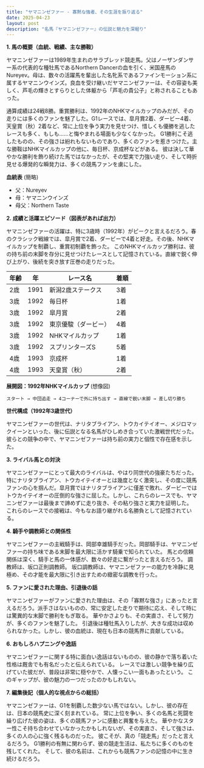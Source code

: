```yaml
---
title: "ヤマニンゼファー - 寡黙な強者、その生涯を振り返る"
date: 2025-04-23
layout: post
description: "名馬『ヤマニンゼファー』の伝説と魅力を深堀り"
---
```


**1. 馬の概要（血統、戦績、主な勝鞍）**

ヤマニンゼファーは1989年生まれのサラブレッド競走馬。父はノーザンダンサー系の代表的な種牡馬であるNorthern Dancerの血を引く、米国産馬のNureyev。母は、数々の活躍馬を輩出した名牝系であるファインモーション系に属するヤマニンウインズ。良血を受け継いだヤマニンゼファーは、その容姿も美しく、芦毛の輝きとすらりとした体躯から「芦毛の貴公子」と称されることもあった。

通算成績は24戦8勝。重賞勝利は、1992年のNHKマイルカップのみだが、その走りには多くのファンを魅了した。G1レースでは、皐月賞2着、ダービー4着、天皇賞（秋）2着など、常に上位を争う実力を見せつけ、惜しくも優勝を逃したレースも多く、もしも……と悔やまれる場面も少なくなかった。  G1勝利こそ逃したものの、その強さは紛れもないものであり、多くのファンを惹きつけた。主な勝鞍はNHKマイルカップの他に、毎日杯、京成杯などがある。  彼は決して華やかな勝利を飾り続けた馬ではなかったが、その堅実で力強い走り、そして時折見せる爆発的な瞬発力は、多くの競馬ファンを虜にした。

**血統表** (簡略)

* 父：Nureyev
* 母：ヤマニンウインズ
* 母父：Northern Taste


**2. 成績と活躍エピソード（図表があれば出力）**

ヤマニンゼファーの活躍は、特に3歳時（1992年）がピークと言えるだろう。春のクラシック戦線では、皐月賞で2着、ダービーで4着と好走。その後、NHKマイルカップを制覇し、重賞初制覇を飾った。  このNHKマイルカップ勝利は、彼の持ち前の末脚を存分に見せつけたレースとして記憶されている。直線で鋭く伸び上がり、後続を突き放す圧巻の走りだった。

| 年齢 | 年 | レース名           | 着順 |
|------|---|--------------------|-----|
| 2歳  | 1991 | 新潟2歳ステークス | 3着 |
| 3歳  | 1992 | 毎日杯             | 1着 |
| 3歳  | 1992 | 皐月賞             | 2着 |
| 3歳  | 1992 | 東京優駿（ダービー） | 4着 |
| 3歳  | 1992 | NHKマイルカップ     | 1着 |
| 3歳  | 1992 | スプリンターズS     | 5着 |
| 4歳  | 1993 | 京成杯             | 1着 |
| 4歳  | 1993 | 天皇賞（秋）       | 2着 |


**展開図：1992年NHKマイルカップ**  (想像図)

```
スタート → 中団追走 → 4コーナーで外に持ち出す → 直線で鋭い末脚 → 差し切り勝ち
```

**世代構成（1992年3歳世代）**

ヤマニンゼファーの世代は、ナリタブライアン、トウカイテイオー、メジロマックイーンといった、後に伝説となる名馬がひしめき合っていた激戦世代だった。彼らとの競争の中で、ヤマニンゼファーは持ち前の実力と個性で存在感を示した。


**3. ライバル馬との対決**

ヤマニンゼファーにとって最大のライバルは、やはり同世代の強豪たちだった。特にナリタブライアン、トウカイテイオーとは幾度となく激突し、その度に競馬ファンの心を掴んだ。皐月賞ではナリタブライアンに僅差で敗れ、ダービーではトウカイテイオーの圧倒的な強さに屈した。しかし、これらのレースでも、ヤマニンゼファーは最後まで諦めずに走り抜き、その粘り強さと実力を証明した。  これらのレースでの接戦は、今もなお語り継がれる名勝負として記憶されている。


**4. 騎手や調教師との関係性**

ヤマニンゼファーの主戦騎手は、岡部幸雄騎手だった。岡部騎手は、ヤマニンゼファーの持ち味である末脚を最大限に活かす騎乗で知られていた。  馬との信頼関係は深く、騎手と馬の一体感が、数々の好走に繋がったと言えるだろう。  調教師は、坂口正則調教師。  坂口調教師は、ヤマニンゼファーの能力を冷静に見極め、その才能を最大限に引き出すための緻密な調教を行った。


**5. ファンに愛された理由、引退後の話**

ヤマニンゼファーがファンに愛された理由は、その「寡黙な強さ」にあったと言えるだろう。派手さはないものの、常に安定した走りで期待に応え、そして時には驚異的な末脚で勝利をもぎ取る。  華やかさよりも、その実直さ、そして努力が、多くのファンを魅了した。  引退後は種牡馬入りしたが、大きな成功は収められなかった。しかし、彼の血統は、現在も日本の競馬界に貢献している。


**6. おもしろハプニングや逸話**

ヤマニンゼファーに関する特に面白い逸話はないものの、彼の静かで落ち着いた性格は厩舎でも有名だったと伝えられている。  レースでは激しい競争を繰り広げていた彼だが、普段は非常に穏やかで、人懐っこい一面もあったという。  このギャップが、彼の魅力の一つだったのかもしれない。


**7. 編集後記（個人的な視点からの総括）**

ヤマニンゼファーは、G1を制覇した数少ない馬ではない。しかし、彼の存在は、日本の競馬史に深く刻まれている。  常に上位を争い、多くの名馬と死闘を繰り広げた彼の姿は、多くの競馬ファンに感動と興奮を与えた。  華やかなスター性こそ持ち合わせていなかったかもしれないが、その実直さ、そして強さは、多くの人の心に強く残るものだった。  彼こそが、真の「競走馬」だったと言えるだろう。  G1勝利の有無に関わらず、彼の競走生活は、私たちに多くのものを残してくれた。  そして、彼の名前は、これからも競馬ファンの記憶の中に生き続けるだろう。
